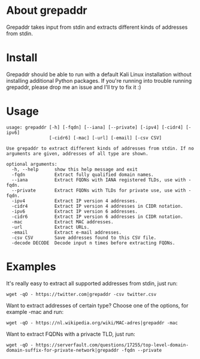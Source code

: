 # About grepaddr
Grepaddr takes input from stdin and extracts different kinds of addresses from stdin.

# Install
Grepaddr should be able to run with a default Kali Linux installation without installing additional Python packages. If you're running into trouble running grepaddr, please drop me an issue and I'll try to fix it :)

# Usage
```
usage: grepaddr [-h] [-fqdn] [--iana] [--private] [-ipv4] [-cidr4] [-ipv6]
                [-cidr6] [-mac] [-url] [-email] [-csv CSV]

Use grepaddr to extract different kinds of addresses from stdin. If no
arguments are given, addresses of all type are shown.

optional arguments:
  -h, --help      show this help message and exit
  -fqdn           Extract fully qualified domain names.
  --iana          Extract FQDNs with IANA registered TLDs, use with -fqdn.
  --private       Extract FQDNs with TLDs for private use, use with -fqdn.
  -ipv4           Extract IP version 4 addresses.
  -cidr4          Extract IP version 4 addresses in CIDR notation.
  -ipv6           Extract IP version 6 addresses.
  -cidr6          Extract IP version 6 addresses in CIDR notation.
  -mac            Extract MAC addresses.
  -url            Extract URLs.
  -email          Extract e-mail addresses.
  -csv CSV        Save addresses found to this CSV file.
  -decode DECODE  Decode input n times before extracting FQDNs.

```
# Examples
It's really easy to extract all supported addresses from stdin, just run:
```
wget -qO - https://twitter.com|grepaddr -csv twitter.csv
```
Want to extract addresses of certain type? Choose one of the options, for example -mac and run:
```
wget -qO - https://nl.wikipedia.org/wiki/MAC-adres|grepaddr -mac
```
Want to extract FQDNs with a privacte TLD, just run:
```
wget -qO - https://serverfault.com/questions/17255/top-level-domain-domain-suffix-for-private-network|grepaddr -fqdn --private
```
